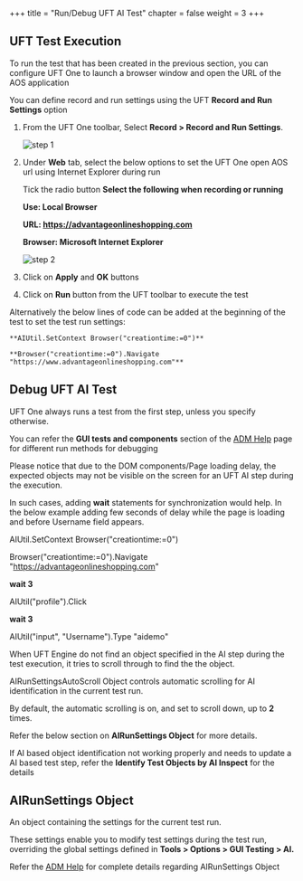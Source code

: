 +++
title = "Run/Debug UFT AI Test"
chapter = false
weight = 3
+++

## UFT Test Execution

To run the test that has been created in the previous section, you can configure UFT One to launch a browser window and open the URL of the AOS application

You can define record and run settings using the UFT **Record and Run Settings** option

1. From the UFT One toolbar, Select **Record > Record and Run Settings**.

	![step 1](/images/30_Create_UFT_AI_Based_Test/RnR_toolbar.png)

2. Under **Web** tab, select the below options to set the UFT One open AOS url using Internet Explorer during run

	Tick the radio button **Select the following when recording or running**
	
	**Use: Local Browser**
	
	**URL: https://advantageonlineshopping.com**
	
	**Browser: Microsoft Internet Explorer**
	
	![step 2](/images/30_Create_UFT_AI_Based_Test/RnR_settings.png)
	
3. Click on **Apply** and **OK** buttons

4. Click on **Run** button from the UFT toolbar to execute the test

Alternatively the below lines of code can be added at the beginning of the test to set the test run settings:

	**AIUtil.SetContext Browser("creationtime:=0")**

	**Browser("creationtime:=0").Navigate "https://www.advantageonlineshopping.com"**

## Debug UFT AI Test

UFT One always runs a test from the first step, unless you specify otherwise.

You can refer the **GUI tests and components** section of the [ADM Help](https://admhelp.microfocus.com/uft/en/15.0-15.0.2/UFT_Help/Content/User_Guide/z_Ch_RunTestAndComps.htm#) page for different run methods for debugging

Please notice that due to the DOM components/Page loading delay, the expected objects may not be visible on the screen for an UFT AI step during the execution.

In such cases, adding **wait** statements for synchronization would help. In the below example adding few seconds of delay while the page is loading and before Username field appears.

AIUtil.SetContext Browser("creationtime:=0")

Browser("creationtime:=0").Navigate "https://advantageonlineshopping.com"

**wait 3**

AIUtil("profile").Click

**wait 3**

AIUtil("input", "Username").Type "aidemo"

When UFT Engine do not find an object specified in the AI step during the test execution, it tries to scroll through to find the the object.

AIRunSettingsAutoScroll Object controls automatic scrolling for AI identification in the current test run.

By default, the automatic scrolling is on, and set to scroll down, up to **2** times.

Refer the below section on **AIRunSettings Object** for more details.

If AI based object identification not working properly and needs to update a AI based test step, refer the **Identify Test Objects by AI Inspect** for the details

## AIRunSettings Object

An object containing the settings for the current test run. 

These settings enable you to modify test settings during the test run, overriding the global settings defined in **Tools > Options > GUI Testing > AI.**

Refer the [ADM Help](https://admhelp.microfocus.com/uft/en/15.0-15.0.2/UFT_Help/Subsystems/OMRHelp/Content/AI/AIPackageLib~AIRunSettings.html?Highlight=AIUtil) for complete details regarding AIRunSettings Object